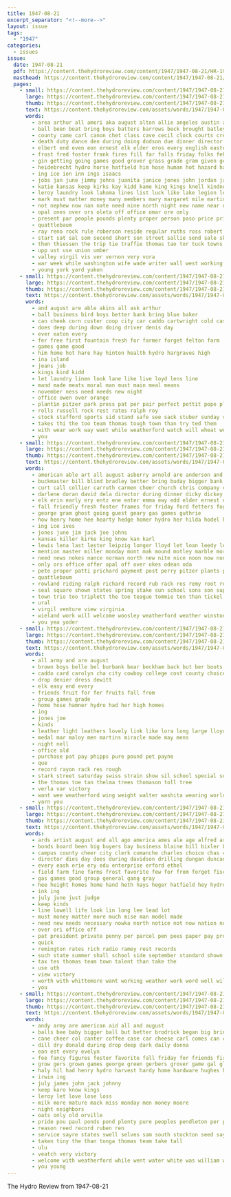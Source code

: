 ```yaml
---
title: 1947-08-21
excerpt_separator: "<!--more-->"
layout: issue
tags:
  - "1947"
categories:
  - issues
issue:
  date: 1947-08-21
  pdf: https://content.thehydroreview.com/content/1947/1947-08-21/HR-1947-08-21.pdf
  masthead: https://content.thehydroreview.com/content/1947/1947-08-21/masthead/HR-1947-08-21.jpg
  pages:
    - small: https://content.thehydroreview.com/content/1947/1947-08-21/small/HR-1947-08-21-01.jpg
      large: https://content.thehydroreview.com/content/1947/1947-08-21/large/HR-1947-08-21-01.jpg
      thumb: https://content.thehydroreview.com/content/1947/1947-08-21/thumbnails/HR-1947-08-21-01.jpg
      text: https://content.thehydroreview.com/assets/words/1947/1947-08-21/HR-1947-08-21-01.txt
      words:
        - area arthur all ameri aka august alton allie angeles austin america aug age aid able ary ann are and ach acher artist
        - ball been boat bring boys batters barrows beck brought batley bickell big binger barbara blaine burns bert branch bucklin back buckmaster bus belle banks black burn but board both blind birth bost baby bracket books band bride begin born body
        - county came carl canon chet class cave cecil clock courts crews child chas charles college come count clovis city caddo cash cisco carnegie carn cal common case council care chance coach colorado curtiss certain coffee custer condi counter can cedar colony clyde carter carruth cannon clinton cat commer
        - death duty dance den during doing dodson due dinner director donald dents dakota derryberry doling dickey day days david dunithan done down daughter dagle davis date
        - elbert end even eon ernest elk elder eros every english eastern ent emil early
        - frost fred foster frank fires fill far falls friday folks fehr fair furnish for forrest full flag free first face few fire from former fare frances
        - gin getting going games good grover grass grade gram given general game geary gregg guy grounds givens
        - heidebrecht hydro horse hatfield him hose human hot hazard hard hide harmony holl half honor had hardware hargraves hansen hayden hamons henderson hume heger hollingsworth harry has hee honey home her house hinton hurling hurler halls held handy hollis high happy
        - ing ice ion inn ings isaacs
        - jobs jan june jimmy johns juanita janice jones john jordan jacob junior jim
        - katie kansas keep kirks kay kidd kame king kings knell kindness
        - leroy laundry look lahoma lines list luck like lake legion learn latter leap lucille linda less last labor lack longer len lewis lox los lemmon lucile live
        - mark must matter money many members mary margaret mile martin mail miss main mada mattie mond morning medley man men most more music male march mer mens may mexico milk
        - not nephew now nan nate need nine north night new name near never neck noel news
        - opal ones over ors oleta off office omar ore only
        - present par people pounds plenty proper person paso price pride pie per past powell public proven parent pro plan pick persons point piano part pauls pass
        - quattlebaum
        - ray reno rock rule roberson reside regular ruths ross robert razer robberson ran roy rail radio room russell russ ringler ruby rhodes rice road
        - start sat sal som second short son street sallie send sale skull sue she sayre sept south smith sun swartzendruber sherman show shows saw signs seven said southern shoe see sons salt side september student special store saturday signe scale sch state seems speech super seats season suzan service stass six sunday scales springs station summer susie states school
        - then thiessen the trip tie traffie thomas tao tor tuck towns teach talent texas ten them toll team town taken turner tears tate tho tape tech truman times take ted teacher tobe than
        - upp ust use union umber
        - valley virgil vis ver vernon very vora
        - war week while washington wife wade writer wall west working woodrow win work way wonders was will weeks wilson well write weatherford windows went wate wash warren washita winston wide water wyatt williams wheat with
        - young york yard yukon
    - small: https://content.thehydroreview.com/content/1947/1947-08-21/small/HR-1947-08-21-02.jpg
      large: https://content.thehydroreview.com/content/1947/1947-08-21/large/HR-1947-08-21-02.jpg
      thumb: https://content.thehydroreview.com/content/1947/1947-08-21/thumbnails/HR-1947-08-21-02.jpg
      text: https://content.thehydroreview.com/assets/words/1947/1947-08-21/HR-1947-08-21-02.txt
      words:
        - and august are able akins all ask arthur
        - ball business bird boys better bank bring blue baker
        - can cheek corn custer coop city car caddo cartwright cold cashier come call copper county course
        - does deep during down doing driver denis day
        - ever eaton every
        - fer free first fountain fresh for farmer forget felton farm
        - games game good
        - him home hot hare hay hinton health hydro hargraves high
        - ina island
        - jeans job
        - kings kind kidd
        - let laundry linen look lane like live loyd lens line
        - mand made meats moral man must main meal means
        - november ness need needs new night
        - office owen over orange
        - plantin pitzer park press pat per pair perfect pettit pope plate pink pickup packard
        - rolls russell rock rest rates ralph roy
        - stock stafford sports sid stand safe see sack stuber sunday summer
        - takes thi the too team thomas tough town than try ted them
        - with wear work way want while weatherford watch will wheat well win welcome willard
        - you
    - small: https://content.thehydroreview.com/content/1947/1947-08-21/small/HR-1947-08-21-03.jpg
      large: https://content.thehydroreview.com/content/1947/1947-08-21/large/HR-1947-08-21-03.jpg
      thumb: https://content.thehydroreview.com/content/1947/1947-08-21/thumbnails/HR-1947-08-21-03.jpg
      text: https://content.thehydroreview.com/assets/words/1947/1947-08-21/HR-1947-08-21-03.txt
      words:
        - american able art all august asberry arnold are anderson and arkansas aug alf area
        - buckmaster bill blind bradley better bring buday bigger bank bob bros brook been ber both branch burns bottom burgman but band buy bull blough
        - curt call collier carruth carmen cheer church chris company carl come city col cattle caddo custer county course claire cold can carry cream cecil chastain chas child caller corner carlton cost carpenter college
        - darlene doran david dela director during dinner dicky dickey delay done drop dean davis days dewey daughters
        - elk erin early ery entz ene enter emma ewy edd elder ernest even every ent eugene earl
        - fall friendly fresh foster frames for friday ford fetters fog farrel first file from famous farm free frank folk fred farra flex full flowers france few
        - george gram ghost going guest geary gas games guthrie
        - how henry home hee hearty hedge homer hydro her hilda hodel horn howe has hula hill host hughes high homa houston harry hedrick
        - ing ice ives
        - jones june jim jack joe johns
        - kansas killer kirke king know kan karl
        - lewis lena last lester leipzig longer lloyd let loan leedy left liv living lavern lights large lege line laundry list liberal
        - mention master miller monday mont mak mound motley marble more may mas missouri many marion made miss music mae mond
        - need news nokes nance norman north new nite nice noon now non night
        - only ors office offer opal off over okes odean oda
        - pete proper patti prichard payment post perry pitzer plants patsy payne park past plan paul per
        - quattlebaum
        - rowland riding ralph richard record rub rack res remy root road rear ruby records row russel roa regis roy relation robbins
        - seal square shown states spring stake sun school sons son supper she sees sid schantz see sunday sister stephen service single sat string sch steel shirl sick student scott street summer sale saturday said special sharon sunda sherry space schools strong study state sell seven
        - town trio too triplett the toe teague tommie ten than tickel ted trip thurs them trucks tong
        - ural
        - virgil venture view virginia
        - wieland work will welcome woosley weatherford weather winston william wish while went williams wilbur watch was wilfred windows with week wendell want wider
        - you yea yoder
    - small: https://content.thehydroreview.com/content/1947/1947-08-21/small/HR-1947-08-21-04.jpg
      large: https://content.thehydroreview.com/content/1947/1947-08-21/large/HR-1947-08-21-04.jpg
      thumb: https://content.thehydroreview.com/content/1947/1947-08-21/thumbnails/HR-1947-08-21-04.jpg
      text: https://content.thehydroreview.com/assets/words/1947/1947-08-21/HR-1947-08-21-04.txt
      words:
        - all army and are august
        - brown boys belle bel burbank bear beckham back but ber boots blaine
        - caddo card carolyn cha city cowboy college cost county choice crosswhite clear clinton
        - drop denier dress dewitt
        - elk easy end every
        - friends fruit for fer fruits fall from
        - group games grade
        - home hose hamner hydro had her high homes
        - ing
        - jones joe
        - kinds
        - leather light leathers lovely link like lora long large lloyd
        - medal mar maloy men martins miracle made may mens
        - night nell
        - office old
        - purchase pat pay phipps pure pound pet payne
        - que
        - record rayon rack res rough
        - stark street saturday swiss strain show sil school special service soles schoo salesman sister start sheer scott shack short strickland
        - the thomas toe tan thelma trees thomason toll tree
        - verla var victory
        - want wee weatherford wing weight walter washita wearing world will war western with wilda wear was
        - yarn you
    - small: https://content.thehydroreview.com/content/1947/1947-08-21/small/HR-1947-08-21-05.jpg
      large: https://content.thehydroreview.com/content/1947/1947-08-21/large/HR-1947-08-21-05.jpg
      thumb: https://content.thehydroreview.com/content/1947/1947-08-21/thumbnails/HR-1947-08-21-05.jpg
      text: https://content.thehydroreview.com/assets/words/1947/1947-08-21/HR-1947-08-21-05.txt
      words:
        - ards artist august and all ago america ames ale age alfred are
        - bonds board been big buyers bay business blaine bill bixler best bet block better bond bell back
        - campus county cheer city clerk comanche charles choice chas caddo claude custer chet cash class cody cation call case clinton come
        - director dies day does during davidson drilling dungan duncan
        - every eash erie ery edu enterprise erford ethel
        - field farm fine farms frost favorite few for from forget fiscal first fees ford fund
        - gas games good group general gang gray
        - hee height homes home hand heth hays heger hatfield hey hydro hon honey helps has
        - ink ing
        - july june just judge
        - keep kinds
        - line lowell life look lin long lee lead lot
        - must money matter more much mise man model made
        - need new needs necessary nowka north notice not now nation norman night
        - over ori office off
        - pat president private penny per parcel pen pees paper pay proper pencil plenty
        - quick
        - remington rates rich radio ramey rest records
        - such state summer shall school side september standard shown stock sal see said surplus service sale show station still
        - tax tes thomas team town talent than take the
        - use uth
        - view victory
        - worth with whittemore want working weather work word well will wilbur water wide weatherford was
        - you
    - small: https://content.thehydroreview.com/content/1947/1947-08-21/small/HR-1947-08-21-06.jpg
      large: https://content.thehydroreview.com/content/1947/1947-08-21/large/HR-1947-08-21-06.jpg
      thumb: https://content.thehydroreview.com/content/1947/1947-08-21/thumbnails/HR-1947-08-21-06.jpg
      text: https://content.thehydroreview.com/assets/words/1947/1947-08-21/HR-1947-08-21-06.txt
      words:
        - andy army are american aid all and august
        - balls bee baby bigger ball but better brodrick began big bring boston box back bacon brent been bessie brown
        - cane cheer col canter coffee case car cheese carl comes can cordell campbell cloninger charles cost come company cole county college caddo
        - dill dry donald during drop deep dark daily donna
        - ean est every evelyn
        - foe fancy figures foster favorite fall friday for friends first fast from fish free full fuller
        - grow gers grown games george green gerbers grover game gal gloria grain good geary glad
        - haly hil had henry hydro harvest hardy home hardware hughes harold herford hazel has howard
        - irwin ing
        - july james john jack johnny
        - keep karo know kings
        - leroy let love lose loss
        - milk more mature mack miss monday men money moore
        - night neighbors
        - oats only old orville
        - pride pou paul ponds pond plenty pure peoples pendleton per pet pest pick pound plan price
        - reason reed record ruben ren
        - service sayre states swell selves sam south stockton seed say shape slow sunday sport score sweeney starts saturday sales soon season see sugar store
        - taken tiny the than tonga thomas team take tall
        - ulu
        - veatch very victory
        - welcome with weatherford while went water white was william will wall way
        - you young
---
```


The Hydro Review from 1947-08-21

<!--more-->

